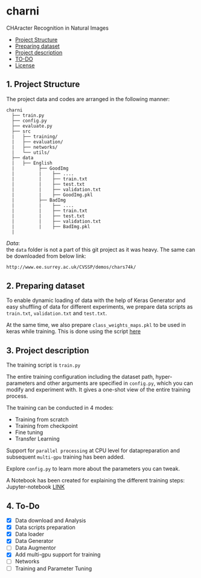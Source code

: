 # charni
CHAracter Recognition in Natural Images

- [Project Structure](#proj-struc)
- [Preparing dataset](#preparing-dataset)
- [Project description](#proj-des)
- [TO-DO](#to-do)
- [License](#license)


<a name="proj-struc"></a>
## 1. Project Structure

The project data and codes are arranged in the following manner:

```
charni
  ├── train.py
  ├── config.py
  ├── evaluate.py
  ├── src  
  |   ├── training/
  |   ├── evaluation/
  |   ├── networks/   
  |   └── utils/
  ├── data
  |   ├── English
  |         ├── GoodImg
  |         |    ├── ....
  |         |    ├── train.txt
  |         |    ├── test.txt
  |         |    ├── validation.txt
  |         |    ├── GoodImg.pkl
  |         ├── BadImg
  |         |    ├── ....
  |         |    ├── train.txt
  |         |    ├── test.txt
  |         |    ├── validation.txt
  |         |    ├── BadImg.pkl
  |  
```

_Data_: <br>
the `data` folder is not a part of this git project as it was heavy. The same can be downloaded from below link:

```sh
http://www.ee.surrey.ac.uk/CVSSP/demos/chars74k/
```

<a name="preparing-dataset"></a>
## 2. Preparing dataset

To enable dynamic loading of data with the help of Keras Generator and easy shuffling of data for different experiments, we prepare data scripts as `train.txt`, `validation.txt` and `test.txt`.

At the same time, we also prepare `class_weights_maps.pkl` to be used in keras while training. This is done using the script [here](./src/utils/test_train_split.py)

<a name="proj-des"></a>
## 3. Project description
The training script is `train.py` <br>

The entire training configuration including the dataset path, hyper-parameters and other arguments are specified in `config.py`, which you can modify and experiment with. It gives a one-shot view of the entire training process. <br>

The training can be conducted in 4 modes:
 - Training from scratch
 - Training from checkpoint
 - Fine tuning
 - Transfer Learning

Support for `parallel processing` at CPU level for datapreparation and subsequent `multi-gpu` training has been added. 

Explore `config.py` to learn more about the parameters you can tweak.

A Notebook has been created for explaining the different training steps: <br>
Jupyter-notebook [LINK](./notebook/training.ipynb)

<a name="to-do"></a>
## 4. To-Do

- [x] Data download and Analysis
- [x] Data scripts preparation
- [x] Data loader
- [x] Data Generator
- [ ] Data Augmentor
- [x] Add multi-gpu support for training
- [ ] Networks
- [ ] Training and Parameter Tuning
